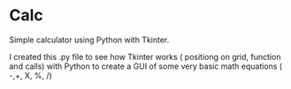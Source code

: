 # Calc
Simple calculator using Python with Tkinter.

I created this .py file to see how Tkinter works ( positiong on grid, function and calls) with Python to create a GUI of some very basic math equations ( -,+, X, %, /)
